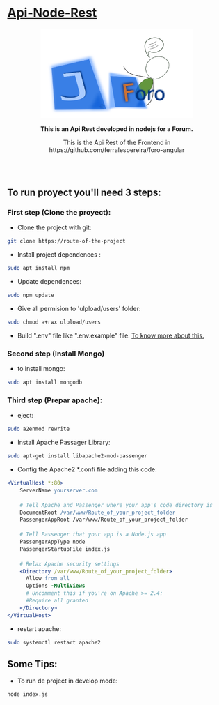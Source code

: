 # [Api-Node-Rest](https://foro.javierfolder.com/)

<p align="center">
  <img src="https://github.com/ferralespereira/foro-angular/blob/master/src/assets/img/jforo1.svg" width="350" title="Foro Angular">
</p>

<p align="center">
<strong>This is an Api Rest developed in nodejs for a Forum.</strong>
</p>
<p align="center">
This is the Api Rest of the Frontend in https://github.com/ferralespereira/foro-angular
</p>
<br>
<br>


## To run proyect you'll need 3 steps:

### First step (Clone the proyect):

* Clone the project with git:
```bash
git clone https://route-of-the-project
```

* Install project dependences :
```bash
sudo apt install npm
```

* Update dependences:
```bash
sudo npm update
```

* Give all permision to 'ulpload/users' folder:
```bash
sudo chmod a+rwx ulpload/users
```

* Build ".env" file like ".env.example" file. [To know more about this.](https://www.freecodecamp.org/news/how-to-use-node-environment-variables-with-a-dotenv-file-for-node-js-and-npm/)

### Second step (Install Mongo)

* to install mongo:
```bash
sudo apt install mongodb
```

### Third step (Prepar apache):
* eject:
```bash
sudo a2enmod rewrite
```
* Install Apache Passager Library:
```bash
sudo apt-get install libapache2-mod-passenger
```
* Config the Apache2 *.confi file adding this code:
```apache
<VirtualHost *:80>
    ServerName yourserver.com

    # Tell Apache and Passenger where your app's code directory is
    DocumentRoot /var/www/Route_of_your_project_folder
    PassengerAppRoot /var/www/Route_of_your_project_folder

    # Tell Passenger that your app is a Node.js app
    PassengerAppType node
    PassengerStartupFile index.js

    # Relax Apache security settings
    <Directory /var/www/Route_of_your_project_folder>
      Allow from all
      Options -MultiViews
      # Uncomment this if you're on Apache >= 2.4:
      #Require all granted
    </Directory>
</VirtualHost>
```

* restart apache:
```bash
sudo systemctl restart apache2
```

## Some Tips:
* To run de project in develop mode:
```bash
node index.js
```